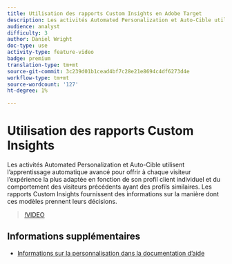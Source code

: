 ```yaml
---
title: Utilisation des rapports Custom Insights en Adobe Target
description: Les activités Automated Personalization et Auto-Cible utilisent l’apprentissage automatique avancé pour offrir à chaque visiteur l’expérience la plus adaptée en fonction de son profil client individuel et du comportement des visiteurs précédents ayant des profils similaires. Les rapports Custom Insights fournissent des informations sur la manière dont ces modèles prennent leurs décisions.
audience: analyst
difficulty: 3
author: Daniel Wright
doc-type: use
activity-type: feature-video
badge: premium
translation-type: tm+mt
source-git-commit: 3c239d01b1cead4bf7c28e21e8694c4df6273d4e
workflow-type: tm+mt
source-wordcount: '127'
ht-degree: 1%

---
```



# Utilisation des rapports Custom Insights

Les activités Automated Personalization et Auto-Cible utilisent l’apprentissage automatique avancé pour offrir à chaque visiteur l’expérience la plus adaptée en fonction de son profil client individuel et du comportement des visiteurs précédents ayant des profils similaires. Les rapports Custom Insights fournissent des informations sur la manière dont ces modèles prennent leurs décisions.

>[!VIDEO](https://video.tv.adobe.com/v/25601/?quality=12)

## Informations supplémentaires

* [Informations sur la personnalisation dans la documentation d’aide](https://docs.adobe.com/content/help/en/target/using/reports/insights/personalization-insights-reports.html)